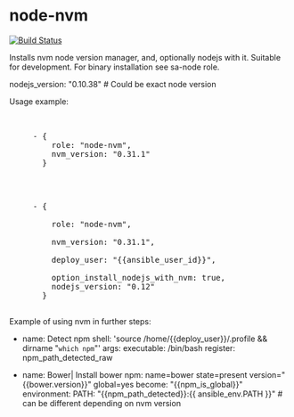 node-nvm
========

[![Build Status](https://travis-ci.org/ThePrudents/node-nvm.svg?branch=master)](https://travis-ci.org/ThePrudents/node-nvm)

Installs nvm node version manager, and, optionally nodejs with it. Suitable for development. For binary installation see sa-node role.

nodejs_version: "0.10.38"  # Could be exact node version


Usage example:

<pre>


     - {
         role: "node-nvm",
         nvm_version: "0.31.1"
       }


</pre>

<pre>

     - {

         role: "node-nvm",

         nvm_version: "0.31.1",

         deploy_user: "{{ansible_user_id}}",

         option_install_nodejs_with_nvm: true,
         nodejs_version: "0.12"
       }

</pre>


Example of using nvm in further steps:

- name: Detect npm
  shell: 'source /home/{{deploy_user}}/.profile && dirname "`which npm`"'
  args:
     executable: /bin/bash
  register: npm_path_detected_raw

- name: Bower| Install bower
  npm: name=bower state=present version="{{bower.version}}" global=yes
  become: "{{npm_is_global}}"
  environment:
    PATH: "{{npm_path_detected}}:{{ ansible_env.PATH }}"       # can be different depending on nvm version
